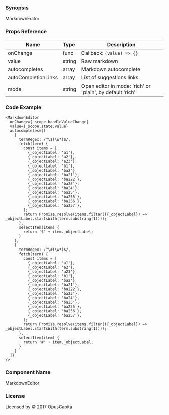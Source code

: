 ### Synopsis

MarkdownEditor

### Props Reference

| Name                           | Type                    | Description                                                 |
| ------------------------------ | :---------------------- | ----------------------------------------------------------- |
| onChange                       | func                    | Callback: `(value) => {}`                                   |
| value                          | string                  | Raw markdown                                                |
| autocompletes                  | array                   | Markdown autocomplete                                       |
| autoCompletionLinks            | array                   | List of suggestions links                                   |
| mode                           | string                  | Open editor in mode: 'rich' or 'plain', by default 'rich'   |

### Code Example

```
<MarkdownEditor
  onChange={_scope.handleValueChange}
  value={_scope.state.value}
  autocompletes={[
    {
      termRegex: /^\$(\w*)$/,
      fetch(term) {
        const items = [
          {_objectLabel: 'a1'},
          {_objectLabel: 'a2'},
          {_objectLabel: 'a23'},
          {_objectLabel: 'b1'},
          {_objectLabel: 'ba2'},
          {_objectLabel: 'ba21'},
          {_objectLabel: 'ba222'},
          {_objectLabel: 'ba23'},
          {_objectLabel: 'ba24'},
          {_objectLabel: 'ba25'},
          {_objectLabel: 'ba255'},
          {_objectLabel: 'ba256'},
          {_objectLabel: 'ba257'},
        ];
        return Promise.resolve(items.filter(({_objectLabel}) => _objectLabel.startsWith(term.substring(1))));
      },
      selectItem(item) {
        return '$' + item._objectLabel;
      }
    },
    {
      termRegex: /^\#(\w*)$/,
      fetch(term) {
        const items = [
          {_objectLabel: 'a1'},
          {_objectLabel: 'a2'},
          {_objectLabel: 'a23'},
          {_objectLabel: 'b1'},
          {_objectLabel: 'ba2'},
          {_objectLabel: 'ba21'},
          {_objectLabel: 'ba222'},
          {_objectLabel: 'ba23'},
          {_objectLabel: 'ba24'},
          {_objectLabel: 'ba25'},
          {_objectLabel: 'ba255'},
          {_objectLabel: 'ba256'},
          {_objectLabel: 'ba257'},
        ];
        return Promise.resolve(items.filter(({_objectLabel}) => _objectLabel.startsWith(term.substring(1))));
      },
      selectItem(item) {
        return '#' + item._objectLabel;
      }
    }
  ]}
/>
```

### Component Name

MarkdownEditor

### License

Licensed by © 2017 OpusCapita

